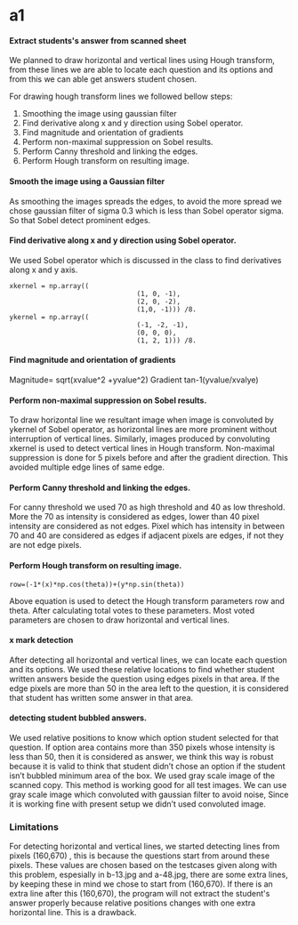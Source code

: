 # a1

#### Extract students's answer from scanned sheet

We planned to draw horizontal and vertical lines using Hough transform, from these lines we are able to locate each question and its options and from this we can able get answers student chosen.

For drawing hough transform lines we followed bellow steps:
1. Smoothing the image using gaussian filter
2. Find derivative along x and y direction using Sobel operator.
3. Find magnitude and orientation of gradients
4. Perform non-maximal suppression on Sobel results.
5. Perform Canny threshold and linking the edges.
6. Perform Hough transform on resulting image.

#### Smooth the image using a Gaussian filter
As smoothing the images spreads the edges, to avoid the more spread we chose gaussian filter of sigma 0.3 which is less than Sobel operator sigma. So that Sobel detect prominent edges.

#### Find derivative along x and y direction using Sobel operator.
We used Sobel operator which is discussed in the class to find derivatives along x and y axis. 

```
xkernel = np.array((
                                (1, 0, -1),
                                (2, 0, -2),
                                (1,0, -1))) /8.
ykernel = np.array((
                                (-1, -2, -1),
                                (0, 0, 0),
                                (1, 2, 1))) /8.
```


#### Find magnitude and orientation of gradients
Magnitude= sqrt(xvalue^2 +yvalue^2)
Gradient tan-1(yvalue/xvalye)

#### Perform non-maximal suppression on Sobel results.
To draw horizontal line we resultant image when image is convoluted by ykernel of Sobel operator, as horizontal lines are more prominent without interruption of vertical lines. Similarly, images produced by convoluting xkernel is used to detect vertical lines in Hough transform. 
Non-maximal suppression is done for 5 pixels before and after the gradient direction. This avoided multiple edge lines of same edge.

#### Perform Canny threshold and linking the edges.
For canny threshold we used 70 as high threshold and 40 as low threshold. More the 70 as intensity is considered as edges, lower than 40 pixel intensity are considered as not edges. Pixel which has intensity in between 70 and 40 are considered as edges if adjacent pixels are edges, if not they are not edge pixels.

#### Perform Hough transform on resulting image.
```
row=(-1*(x)*np.cos(theta))+(y*np.sin(theta))

```
Above equation is used to detect the Hough transform parameters row and theta. After calculating total votes to these parameters. Most voted parameters are chosen to draw horizontal and vertical lines.

#### x mark detection
After detecting all horizontal and vertical lines, we can locate each question and its options. We used these relative locations to find whether student written answers beside the question using edges pixels in that area. If the edge pixels are more than 50 in the area left to the question, it is considered that student has written some answer in that area.

#### detecting student bubbled answers.
We used relative positions to know which option student selected for that question. If option area contains more than 350 pixels whose intensity is less than 50, then it is considered as answer, we think this way is robust because it is valid to think that student didn’t chose an option if the student isn’t bubbled minimum area of the box. We used gray scale image of the scanned copy. This method is working good for all test images. We can use gray scale image which convoluted with gaussian filter to avoid noise, Since it is working fine with present setup we didn’t used convoluted image.


### Limitations
For detecting horizontal and vertical lines, we started detecting lines from pixels (160,670) , this is because the questions start from around these pixels. These values are chosen based on the testcases given along with this problem, espesially in b-13.jpg and a-48.jpg,  there are some extra lines, by keeping these in mind we chose to start from (160,670). If there is an extra line after this (160,670), the program will not extract the student's answer properly because relative positions changes with one extra horizontal line. This is a drawback.



